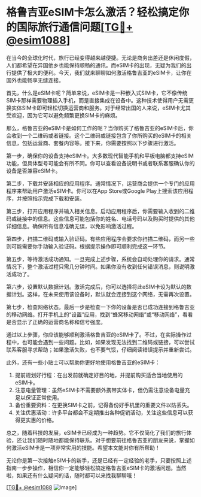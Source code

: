 # 格鲁吉亚eSIM卡怎么激活？轻松搞定你的国际旅行通信问题[[TG💪+ @esim1088](https://t.me/s/esim1088)]

在当今的全球化时代，旅行已经变得越来越便捷。无论是商务出差还是休闲度假，人们都希望在异国他乡也能保持顺畅的通讯。而eSIM卡的出现，无疑为我们的出行提供了极大的便利。今天，我们就来聊聊如何激活格鲁吉亚的eSIM卡，让你在国外也能畅享无缝连接。

首先，什么是eSIM卡呢？简单来说，eSIM卡是一种嵌入式SIM卡，它不像传统SIM卡那样需要物理插入手机，而是直接集成在设备中。这种技术使得用户无需更换实体SIM卡即可轻松切换运营商和服务。对于经常出国的人来说，eSIM卡尤其受欢迎，因为它可以避免频繁更换SIM卡的麻烦。

那么，格鲁吉亚的eSIM卡是如何工作的呢？当你购买了格鲁吉亚的eSIM卡后，你会收到一个二维码或者链接。这个二维码或链接包含了你所购买的eSIM卡的相关信息，包括运营商、套餐内容等。接下来，你需要按照以下步骤进行激活。

第一步，确保你的设备支持eSIM卡。大多数现代智能手机和平板电脑都支持eSIM功能，但具体型号可能会有所不同。你可以查看设备说明书或者联系客服确认你的设备是否兼容eSIM卡。

第二步，下载并安装相应的应用程序。通常情况下，运营商会提供一个专门的应用程序来帮助用户激活eSIM卡。你可以在App Store或Google Play上搜索该应用程序，并按照指示完成下载和安装。

第三步，打开应用程序并输入相关信息。启动应用程序后，你需要输入收到的二维码或链接中的信息。这些信息可能包括你的姓名、电话号码以及购买时提供的其他详细信息。确保所有信息准确无误，以免影响激活过程。

第四步，扫描二维码或输入验证码。有些应用程序会要求你扫描二维码，而另一些则可能需要你手动输入验证码。根据提示操作即可顺利完成这一环节。

第五步，等待激活成功通知。一旦完成上述步骤，系统会自动处理你的请求。通常情况下，整个激活过程只需几分钟时间。如果你没有收到任何错误消息，则说明激活成功了。

第六步，设置默认数据计划。激活完成后，你可以选择将此eSIM卡设为默认的数据计划。这样，在未来使用该设备时，默认就会连接到这个网络，无需再次设置。

第七步，检查网络状态。最后一步是检查一下你的设备是否已成功连接到格鲁吉亚的移动网络。打开手机上的“设置”应用，找到“蜂窝移动网络”或“移动网络”，看看是否显示了正确的运营商名称和信号强度。

通过以上步骤，你应该能够顺利激活格鲁吉亚的eSIM卡了。不过，在实际操作过程中，也可能会遇到一些问题。比如，如果发现无法找到二维码或链接，可以尝试联系客服寻求帮助；如果激活失败，也不要气馁，仔细阅读错误提示并重新尝试。

此外，还有一些小贴士可以帮助你更好地使用格鲁吉亚的eSIM卡：

1. 提前规划好行程：在出发前就确定好目的地，并提前购买适合当地使用的eSIM卡。
2. 注意电量管理：虽然eSIM卡不需要额外携带实体卡，但仍需注意设备电量充足以保证正常使用。
3. 备份重要资料：在更换SIM卡之前，记得备份好手机里的重要文件以防丢失。
4. 关注优惠活动：许多平台都会不定期推出各种促销活动，关注这些信息可以获得更实惠的价格。

总之，随着科技的发展，eSIM卡已经成为一种趋势。它不仅简化了我们的旅行体验，还让我们随时随地都能保持联系。对于想要前往格鲁吉亚的朋友来说，掌握如何激活eSIM卡是一项非常实用的技能。希望本文能对你有所帮助！

无论你是第一次接触eSIM卡的新手，还是已经有一定经验的老手，只要按照上述指南一步步操作，相信你一定能够轻松搞定格鲁吉亚eSIM卡的激活问题。当然啦，如果还有什么疑问的话，随时都可以来找我聊聊哦！

[[TG💪+ @esim1088](https://t.me/s/esim1088) ![Image](https://i.postimg.cc/4NQfJmqS/Snipaste-2025-05-13-00-14-12.png)]